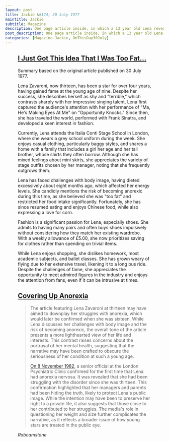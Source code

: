 ```yaml
---
layout: post
title: Jackie &#124; 30 July 1977
maintitle: Jackie
subtitle: Magazine
description: One page article inside, in which a 13 year old Lena reveals the battle she has had with her weight, which she has now overcome, and that she had to watch out that she didn't become anorexic. She tell us that she loves Chinese food and shopping, but hates short skirts and flying.
post_description: One page article inside, in which a 13 year old Lena reveals the battle she has had with her weight, which she has now overcome, and that she had to watch out that she didn't become anorexic. She tell us that she loves Chinese food and shopping, but hates short skirts and flying.
categories: [Magazine-Jackie, OnThisDay30July]
---
```


<figure class="fig3">
<div class="CardLayout">
<div class="CardItem">
<h2 id="infobox1" class="infobox"><a href="#infobox1">I Just Got This Idea That I Was Too Fat...</a></h2>
<div class="CardItem split">
<p>Summary based on the original article published on 30 July 1977.</p>
<p>Lena Zavaroni, now thirteen, has been a star for over four years, having gained fame at the young age of nine. Despite her success, she describes herself as shy and "terrible," which contrasts sharply with her impressive singing talent. Lena first captured the audience's attention with her performance of "Ma, He's Making Eyes At Me" on "Opportunity Knocks." Since then, she has traveled the world, performed with Frank Sinatra, and developed a keen interest in fashion.</p>

<p>Currently, Lena attends the Italia Conti Stage School in London, where she wears a grey school uniform during the week. She enjoys casual clothing, particularly baggy styles, and shares a home with a family that includes a girl her age and her tall brother, whose shirts they often borrow. Although she has mixed feelings about mini skirts, she appreciates the variety of stage outfits chosen by her manager, noting that she frequently outgrows them.</p>

<p>Lena has faced challenges with body image, having dieted excessively about eight months ago, which affected her energy levels. She candidly mentions the risk of becoming anorexic during this time, as she believed she was "too fat" and restricted her food intake significantly. Fortunately, she has since resumed eating and enjoys Chinese food, while also expressing a love for corn.</p>

<p>Fashion is a significant passion for Lena, especially shoes. She admits to having many pairs and often buys shoes impulsively without considering how they match her existing wardrobe. With a weekly allowance of £5.00, she now prioritizes saving for clothes rather than spending on trivial items.</p>

<p>While Lena enjoys shopping, she dislikes homework, most academic subjects, and ballet classes. She has grown weary of flying due to her extensive travel, likening it to a long bus ride. Despite the challenges of fame, she appreciates the opportunity to meet admired figures in the industry and enjoys the attention from fans, even if it can be intrusive at times.</p>
</div></div></div>
</figure>

<figure class="fig3">
<div class="CardLayout">
<div class="CardItem">
<h2 id="infobox2" class="infobox"><a href="#infobox2">Covering Up Anorexia</a></h2>
<div class="CardItem split">
<blockquote>
<p>The article featuring Lena Zavaroni at thirteen may have aimed to downplay her struggles with anorexia, which would later be confirmed when she was sixteen. While Lena discusses her challenges with body image and the risk of becoming anorexic, the overall tone of the article presents a more lighthearted view of her life and interests. This contrast raises concerns about the portrayal of her mental health, suggesting that the narrative may have been crafted to obscure the seriousness of her condition at such a young age.</p>
<p><a href="/1963-11-04-lena-zavaroni/#infobox23">On 8 November 1982</a>, a senior official at the London Psychiatric Clinic confirmed for the first time that Lena had anorexia nervosa. It was revealed that she had been struggling with the disorder since she was thirteen. This confirmation highlighted that her managers and parents had been hiding the truth, likely to protect Lena's public image. While the intention may have been to preserve her right to a private life, it also suggests that those close to her contributed to her struggles. The media's role in questioning her weight and size further complicates the narrative, as it reflects a broader issue of how young stars are treated in the public eye.</p>
</blockquote>
<cite>Robcamstone</cite>
</div></div></div>
</figure>
